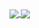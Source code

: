 <a href="">
  <img align="center" src="https://github-readme-stats.vercel.app/api?username=mertcanarguc&count_private=true" />
</a>
<a href="">
  <img align="center" src="https://github-readme-stats.vercel.app/api/top-langs/?username=mertcanarguc&layout=compact&langs_count=10" />
</a>






